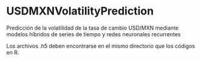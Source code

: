 # USDMXNVolatilityPrediction
Predicción de la volatilidad de la tasa de cambio USD/MXN mediante modelos híbridos de series de tiempo y redes neuronales recurrentes

Los archivos .h5 deben encontrarse en el mismo directorio que los códigos en R.